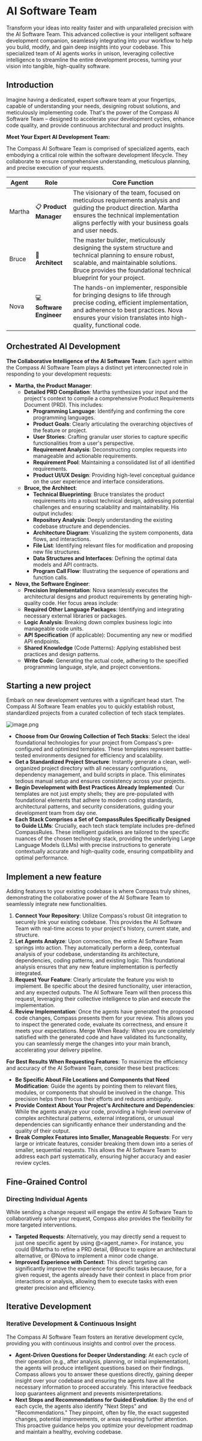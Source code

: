 # AI Software Team

Transform your ideas into reality faster and with unparalleled precision with the AI Software Team. This advanced collective is your intelligent software development companion, seamlessly integrating into your workflow to help you build, modify, and gain deep insights into your codebase. This specialized team of AI agents works in unison, leveraging collective intelligence to streamline the entire development process, turning your vision into tangible, high-quality software.

## Introduction

Imagine having a dedicated, expert software team at your fingertips, capable of understanding your needs, designing robust solutions, and meticulously implementing code. That's the power of the Compass AI Software Team – designed to accelerate your development cycles, enhance code quality, and provide continuous architectural and product insights.

**Meet Your Expert AI Development Team:**

The Compass AI Software Team is comprised of specialized agents, each embodying a critical role within the software development lifecycle. They collaborate to ensure comprehensive understanding, meticulous planning, and precise execution of your requests.

| Agent     | Role                  | Core Function |
|-----------|-----------------------|---------------|
| Martha    | 📋 **Product Manager**   | The visionary of the team, focused on meticulous requirements analysis and guiding the product direction. Martha ensures the technical implementation aligns perfectly with your business goals and user needs. |
| Bruce     | 📐 **Architect**         | The master builder, meticulously designing the system structure and technical planning to ensure robust, scalable, and maintainable solutions. Bruce provides the foundational technical blueprint for your project. |
| Nova     | 💻 **Software Engineer** | The hands-on implementer, responsible for bringing designs to life through precise coding, efficient implementation, and adherence to best practices. Nova ensures your vision translates into high-quality, functional code. |

## Orchestrated AI Development
**The Collaborative Intelligence of the AI Software Team**:
Each agent within the Compass AI Software Team plays a distinct yet interconnected role in responding to your development requests:

- **Martha, the Product Manager**:
  - **Detailed PRD Compilation**: Martha synthesizes your input and the project's context to compile a comprehensive Product Requirements Document (PRD). This includes:
    - **Programming Language**: Identifying and confirming the core programming languages.
    - **Product Goals**: Clearly articulating the overarching objectives of the feature or project.
    - **User Stories**: Crafting granular user stories to capture specific functionalities from a user's perspective.
    - **Requirement Analysis**: Deconstructing complex requests into manageable and actionable requirements.
    - **Requirement Pool**: Maintaining a consolidated list of all identified requirements.
    - **Product UI/UX Design**: Providing high-level conceptual guidance on the user experience and interface considerations.
  - **Bruce, the Architect**:
    - **Technical Blueprinting**: Bruce translates the product requirements into a robust technical design, addressing potential challenges and ensuring scalability and maintainability. His output includes:
    - **Repository Analysis**: Deeply understanding the existing codebase structure and dependencies.
    - **Architecture Diagram**: Visualizing the system components, data flows, and interactions.
    - **File List**: Identifying relevant files for modification and proposing new file structures.
    - **Data Structures and Interfaces**: Defining the optimal data models and API contracts.
    - **Program Call Flow**: Illustrating the sequence of operations and function calls.
- **Nova, the Software Engineer**:
  - **Precision Implementation**: Nova seamlessly executes the architectural designs and product requirements by generating high-quality code. Her focus areas include:
  - **Required Other Language Packages**: Identifying and integrating necessary external libraries or packages.
  - **Logic Analysis**: Breaking down complex business logic into manageable code units.
  - **API Specification** (if applicable): Documenting any new or modified API endpoints.
  - **Shared Knowledge** (Code Patterns): Applying established best practices and design patterns.
  - **Write Code**: Generating the actual code, adhering to the specified programming language, style, and project conventions.


## Starting a new project

Embark on new development ventures with a significant head start. The Compass AI Software Team enables you to quickly establish robust, standardized projects from a curated collection of tech stack templates.

![image.png](./assets/start_from_template.png)

- **Choose from Our Growing Collection of Tech Stacks**: Select the ideal foundational technologies for your project from Compass's pre-configured and optimized templates. These templates represent battle-tested environments designed for efficiency and scalability.
- **Get a Standardized Project Structure**: Instantly generate a clean, well-organized project directory with all necessary configurations, dependency management, and build scripts in place. This eliminates tedious manual setup and ensures consistency across your projects.
- **Begin Development with Best Practices Already Implemented**: Our templates are not just empty shells; they are pre-populated with foundational elements that adhere to modern coding standards, architectural patterns, and security considerations, guiding your development team from day one.
- **Each Stack Comprises a Set of CompassRules Specifically Designed to Guide LLMs**: Crucially, each tech stack template includes pre-defined CompassRules. These intelligent guidelines are tailored to the specific nuances of the chosen technology stack, providing the underlying Large Language Models (LLMs) with precise instructions to generate contextually accurate and high-quality code, ensuring compatibility and optimal performance.

## Implement a new feature

Adding features to your existing codebase is where Compass truly shines, demonstrating the collaborative power of the AI Software Team to seamlessly integrate new functionalities.

1. **Connect Your Repository**: Utilize Compass's robust Git integration to securely link your existing codebase. This provides the AI Software Team with real-time access to your project's history, current state, and structure.
2. **Let Agents Analyze**: Upon connection, the entire AI Software Team springs into action. They automatically perform a deep, contextual analysis of your codebase, understanding its architecture, dependencies, coding patterns, and existing logic. This foundational analysis ensures that any new feature implementation is perfectly integrated.
3. **Request Your Feature**: Clearly articulate the feature you wish to implement. Be specific about the desired functionality, user interaction, and any expected outputs. The AI Software Team will then process this request, leveraging their collective intelligence to plan and execute the implementation.
4. **Review Implementation**: Once the agents have generated the proposed code changes, Compass presents them for your review. This allows you to inspect the generated code, evaluate its correctness, and ensure it meets your expectations.
Merge When Ready: When you are completely satisfied with the generated code and have validated its functionality, you can seamlessly merge the changes into your main branch, accelerating your delivery pipeline.

**For Best Results When Requesting Features**:
To maximize the efficiency and accuracy of the AI Software Team, consider these best practices:

- **Be Specific About File Locations and Components that Need Modification**: Guide the agents by pointing them to relevant files, modules, or components that should be involved in the change. This precision helps them focus their efforts and reduces ambiguity.
- **Provide Context About Your Project's Architecture and Dependencies**: While the agents analyze your code, providing a high-level overview of complex architectural patterns, external integrations, or unusual dependencies can significantly enhance their understanding and the quality of their output.
- **Break Complex Features into Smaller, Manageable Requests**: For very large or intricate features, consider breaking them down into a series of smaller, sequential requests. This allows the AI Software Team to address each part systematically, ensuring higher accuracy and easier review cycles.

## Fine-Grained Control
### Directing Individual Agents
While sending a change request will engage the entire AI Software Team to collaboratively solve your request, Compass also provides the flexibility for more targeted interventions.

- **Targeted Requests**: Alternatively, you may directly send a request to just one specific agent by using @<agent_name>. For instance, you could @Martha to refine a PRD detail, @Bruce to explore an architectural alternative, or @Nova to implement a minor code change.
- **Improved Experience with Context**: This direct targeting can significantly improve the experience for specific tasks because, for a given request, the agents already have their context in place from prior interactions or analysis, allowing them to execute tasks with even greater precision and efficiency.

## Iterative Development
### Iterative Development & Continuous Insight
The Compass AI Software Team fosters an iterative development cycle, providing you with continuous insights and control over the process.

- **Agent-Driven Questions for Deeper Understanding**: At each cycle of their operation (e.g., after analysis, planning, or initial implementation), the agents will produce intelligent questions based on their findings. Compass allows you to answer these questions directly, gaining deeper insight over your codebase and ensuring the agents have all the necessary information to proceed accurately. This interactive feedback loop guarantees alignment and prevents misinterpretations.
- **Next Steps and Recommendations for Guided Evolution**: By the end of each cycle, the agents also identify "Next Steps" and "Recommendations." They pinpoint, often by file, the exact suggested changes, potential improvements, or areas requiring further attention. This proactive guidance helps you optimize your development roadmap and maintain a healthy, evolving codebase.